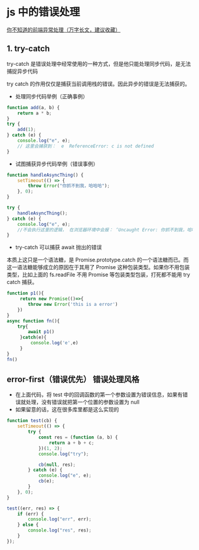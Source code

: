 # js 中的错误处理

[你不知道的前端异常处理（万字长文，建议收藏）](https://mp.weixin.qq.com/s?__biz=MzA3MjU5NjU2NA==&mid=2455503622&idx=1&sn=6a4a598803d02f4e233fd57ff540b6af&chksm=88b34e3dbfc4c72b7ad3b9ba79154b3f11d055a09492b2cfd6b7cf42d0be784ae2719bc06029&scene=21#wechat_redirect)

## 1. try-catch

try-catch 是错误处理中经常使用的一种方式，但是他只能处理同步代码，是无法捕捉异步代码

try catch 的作用仅仅是捕获当前调用栈的错误。因此异步的错误是无法捕获的。


-   处理同步代码举例（正确事例）

```javascript
function add(a, b) {
    return a * b;
}
try {
    add(1);
} catch (e) {
    console.log("e", e);
    // 这里会捕获到：  e  ReferenceError: c is not defined
}
```

-   试图捕获异步代码举例（错误事例）

```javascript
function handleAsyncThing() {
    setTimeout(() => {
        throw Error("你抓不到我，哈哈哈");
    }, 0);
}

try {
    handleAsyncThing();
} catch (e) {
    console.log("e", e);
    //不会执行这里的逻辑， 在浏览器环境中会报： ‘Uncaught Error: 你抓不到我，哈哈哈’
}
```
- try-catch 可以捕获 await 抛出的错误

本质上这只是一个语法糖，是 Promise.prototype.catch 的一个语法糖而已。而这一语法糖能够成立的原因在于其用了 Promise 这种包装类型。如果你不用包装类型，比如上面的 fs.readFile 不用 Promise 等包装类型包装，打死都不能用 try catch 捕获。

```js
function p1(){
     return new Promise(()=>{
        throw new Error('this is a error')
    })
}
async function fn(){
    try{
        await p1()
     }catch(e){
         console.log('e',e)
     }
}
fn()

```

## error-first（错误优先） 错误处理风格

-   在上面代码，将 test 中的回调函数的第一个参数设置为错误信息，如果有错误就处理，没有错误就把第一个位置的参数设置为 null
-   如果留意的话，这在很多库里都是这么实现的

```javascript
function test(cb) {
    setTimeout(() => {
        try {
            const res = (function (a, b) {
                return a + b + c;
            })(1, 2);
            console.log("try");

            cb(null, res);
        } catch (e) {
            console.log("e", e);
            cb(e);
        }
    }, 0);
}

test((err, res) => {
    if (err) {
        console.log("err", err);
    } else {
        console.log("res", res);
    }
});
```
